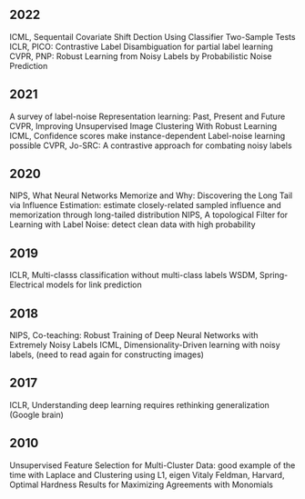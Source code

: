 ## 2022
ICML, Sequentail Covariate Shift Dection Using Classifier Two-Sample Tests
ICLR, PICO: Contrastive Label Disambiguation for partial label learning
CVPR, PNP: Robust Learning from Noisy Labels by Probabilistic Noise Prediction
## 2021
A survey of label-noise Representation learning: Past, Present and Future
CVPR, Improving Unsupervised Image Clustering With Robust Learning
ICML, Confidence scores make instance-dependent Label-noise learning possible
CVPR, Jo-SRC: A contrastive approach for combating noisy labels

## 2020
NIPS, What Neural Networks Memorize and Why: Discovering the Long Tail via Influence Estimation: estimate closely-related sampled influence and memorization through long-tailed distribution
NIPS, A topological Filter for Learning with Label Noise: detect clean data with high probability
## 2019
ICLR, Multi-classs classification without multi-class labels
WSDM, Spring- Electrical models for link prediction
## 2018
NIPS, Co-teaching: Robust Training of Deep Neural Networks with Extremely Noisy Labels
ICML, Dimensionality-Driven learning with noisy labels, (need to read again for constructing images)
## 2017
ICLR, Understanding deep learning requires rethinking generalization (Google brain)
## 2010 
Unsupervised Feature Selection for Multi-Cluster Data: good example of the time with Laplace and Clustering  using L1, eigen
Vitaly Feldman, Harvard, Optimal Hardness Results for Maximizing Agreements with Monomials
